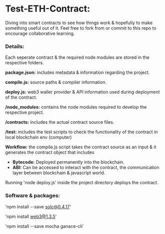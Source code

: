 # Test-ETH-Contract:
Diving into smart contracts to see how things work &amp; hopefully to make something useful out of it. Feel free to fork from or commit to this repo to encourage collaborative learning.

### Details:
Each seperate contract & the required node modules are stored in the respective folders. 

**package.json:** includes metadata & information regarding the project.

**compile.js:** source paths & compiler information.

**deploy.js:** web3 waller provider & API information used during deployment of the contract.

**/node_modules:** contains the node modules required to develop the respective project.

**/contracts:** includes the actual contract source files.

**/test:** includes the test scripts to check the functionality of the contract in local blockchain env (computer)

**Workflow:** the compile.js script takes the contract source as an input & it generates the contract object that includes
* **Bytecode:** Deployed permanently into the blockchain.
* **ABI:** Can be accessed to interact with the contract, the communication layer between blockchain & javascript world.

Running 'node deploy.js' inside the project directory deploys the contract. 

### Software & packages:

'npm install --save solc@0.4.17'

'npm install web3@1.3.5'

'npm install --save mocha ganace-cli'
